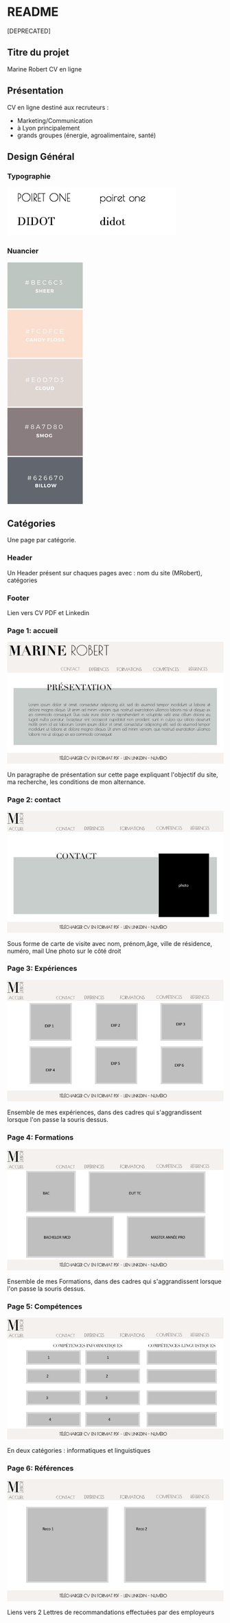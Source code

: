 # README

[DEPRECATED]

## Titre du projet
Marine Robert CV en ligne

## Présentation 

CV en ligne destiné aux recruteurs :
* Marketing/Communication
* à Lyon principalement
* grands groupes (énergie, agroalimentaire, santé) 

## Design Général 

 ### Typographie
 ![Typo](/typocvmr.png)
 ### Nuancier
 ![Nuancier](/COLORSCVMR.png)
 

## Catégories
  

Une page par catégorie.

### Header 
Un Header présent sur chaques pages avec : nom du site (MRobert), catégories

### Footer
Lien vers CV PDF et Linkedin

### Page 1: accueil

![page1](/Diapositive1.jpg)

Un paragraphe de présentation sur cette page expliquant l'objectif du site, ma recherche, les conditions de mon alternance. 

### Page 2: contact
![page2](/Diapositive2.jpg)

Sous forme de carte de visite avec nom, prénom,âge, ville de résidence, numéro, mail 
Une photo sur le côté droit

### Page 3: Expériences
![page3](/Diapositive3.jpg)

Ensemble de mes expériences, dans des cadres qui s'aggrandissent lorsque l'on passe la souris dessus. 

### Page 4: Formations
![page4](/Diapositive4.jpg)

Ensemble de mes Formations, dans des cadres qui s'aggrandissent lorsque l'on passe la souris dessus.

### Page 5: Compétences
![page5](/Diapositive5.jpg)

En deux catégories : informatiques et linguistiques 


### Page 6: Références
![page6](/Diapositive6.jpg)

Liens vers 2 Lettres de recommandations effectuées par des employeurs

 


